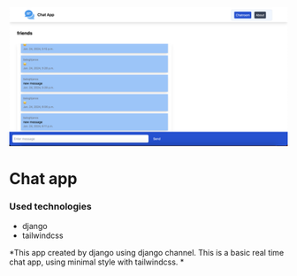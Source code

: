 <img src="chatapp-cover.png">

# Chat app

### Used technologies

- django
- tailwindcss

*This app created by django using django channel. This is a basic real time chat app, using minimal style with tailwindcss. *
